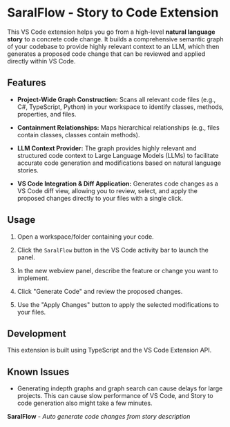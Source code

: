 # SaralFlow - Story to Code Extension

This VS Code extension helps you go from a high-level **natural language story** to a concrete code change. It builds a comprehensive semantic graph of your codebase to provide highly relevant context to an LLM, which then generates a proposed code change that can be reviewed and applied directly within VS Code.

## Features

* **Project-Wide Graph Construction:** Scans all relevant code files (e.g., C#, TypeScript, Python) in your workspace to identify classes, methods, properties, and files.

* **Containment Relationships:** Maps hierarchical relationships (e.g., files contain classes, classes contain methods).

* **LLM Context Provider:** The graph provides highly relevant and structured code context to Large Language Models (LLMs) to facilitate accurate code generation and modifications based on natural language stories.

* **VS Code Integration & Diff Application:** Generates code changes as a VS Code diff view, allowing you to review, select, and apply the proposed changes directly to your files with a single click.

## Usage

1.  Open a workspace/folder containing your code.

2.  Click the `SaralFlow` button in the VS Code activity bar to launch the panel.

3.  In the new webview panel, describe the feature or change you want to implement.

4.  Click "Generate Code" and review the proposed changes.

5.  Use the "Apply Changes" button to apply the selected modifications to your files.

## Development

This extension is built using TypeScript and the VS Code Extension API.

## Known Issues

-   Generating indepth graphs and graph search can cause delays for large projects. This can cause slow performance of VS Code, and Story to code generation also might take a few minutes. 


**SaralFlow** - *Auto generate code changes from story description*